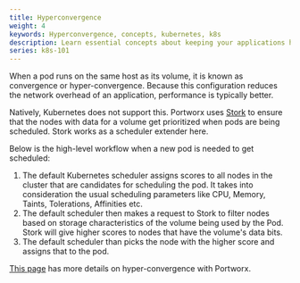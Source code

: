 ```yaml
---
title: Hyperconvergence
weight: 4
keywords: Hyperconvergence, concepts, kubernetes, k8s
description: Learn essential concepts about keeping your applications hyperconverged with their data
series: k8s-101
---
```


When a pod runs on the same host as its volume, it is known as convergence or hyper-convergence. Because this configuration reduces the network overhead of an application, performance is typically better.

Natively, Kubernetes does not support this. Portworx uses [Stork](https://github.com/libopenstorage/stork) to ensure that the nodes with data for a volume get prioritized when pods are being scheduled. Stork works as a scheduler extender here.

Below is the high-level workflow when a new pod is needed to get scheduled:

1. The default Kubernetes scheduler assigns scores to all nodes in the cluster that are candidates for scheduling the pod. It takes into consideration the usual scheduling parameters like CPU, Memory, Taints, Tolerations, Affinities etc.
2. The default scheduler then makes a request to Stork to filter nodes based on storage characteristics of the volume being used by the Pod. Stork will give higher scores to nodes that have the volume's data bits.
3. The default scheduler than picks the node with the higher score and assigns that to the pod.

[This page](/portworx-install-with-kubernetes/storage-operations/hyperconvergence/) has more details on hyper-convergence with Portworx.
